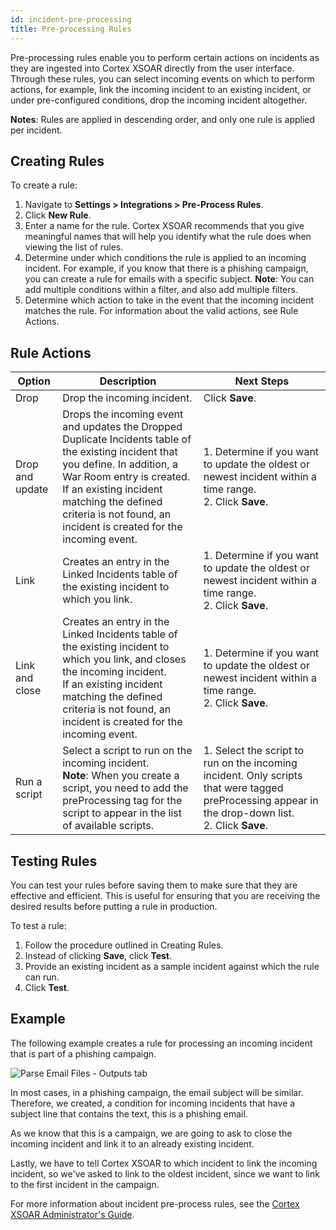 ```yaml
---
id: incident-pre-processing
title: Pre-processing Rules
---
```

Pre-processing rules enable you to perform certain actions on incidents as they are ingested into Cortex XSOAR directly from the user interface. Through these rules, you can select incoming events on which to perform actions, for example, link the incoming incident to an existing incident, or under pre-configured conditions, drop the incoming incident altogether.

**Notes**: Rules are applied in descending order, and only one rule is applied per incident.

## Creating Rules

To create a rule:

1. Navigate to **Settings > Integrations > Pre-Process Rules**.
2. Click **New Rule**.
3. Enter a name for the rule.
   Cortex XSOAR recommends that you give meaningful names that will help you identify what the rule does when viewing the list of rules.
4. Determine under which conditions the rule is applied to an incoming incident.
   For example, if you know that there is a phishing campaign, you can create a rule for emails with a specific subject.
   **Note**: You can add multiple conditions within a filter, and also add multiple filters. 
5. Determine which action to take in the event that the incoming incident matches the rule. For information about the valid actions, see Rule Actions.

## Rule Actions
| Option | Description | Next Steps | 
| ------ | ------ | ------ |
| Drop | Drop the incoming incident.| Click **Save**. |
| Drop and update| Drops the incoming event and updates the Dropped Duplicate Incidents table of the existing incident that you define. In addition, a War Room entry is created.   <br/>If an existing incident matching the defined criteria is not found, an incident is created for the incoming event. | 1. Determine if you want to update the oldest or newest incident within a time range.<br/> 2. Click **Save**. |
| Link | Creates an entry in the Linked Incidents table of the existing incident to which you link. | 1. Determine if you want to update the oldest or newest incident within a time range.<br/> 2. Click **Save**. |
| Link and close | Creates an entry in the Linked Incidents table of the existing incident to which you link, and closes the incoming incident. <br/>If an existing incident matching the defined criteria is not found, an incident is created for the incoming event. | 1. Determine if you want to update the oldest or newest incident within a time range.<br/> 2. Click **Save**. |
| Run a script | Select a script to run on the incoming incident. <br/>**Note**: When you create a script, you need to add the preProcessing tag for the script to appear in the list of available scripts. | 1. Select the script to run on the incoming incident. Only scripts that were tagged preProcessing appear in the drop-down list. <br/> 2. Click **Save**.

## Testing Rules
You can test your rules before saving them to make sure that they are effective and efficient. This is useful for ensuring that you are receiving the desired results before putting a rule in production.

To test a rule:

1. Follow the procedure outlined in Creating Rules.
2. Instead of clicking **Save**, click **Test**.
3. Provide an existing incident as a sample incident against which the rule can run.
4. Click **Test**.

## Example
The following example creates a rule for processing an incoming incident that is part of a phishing campaign.

![Parse Email Files - Outputs tab](/doc_imgs/incidents/PreProcessingRules.png)

In most cases, in a phishing campaign, the email subject will be similar. Therefore, we created, a condition for incoming incidents that have a subject line that contains the text, this is a phishing email.

As we know that this is a campaign, we are going to ask to close the incoming incident and link it to an already existing incident.

Lastly, we have to tell Cortex XSOAR to which incident to link the incoming incident, so we've asked to link to the oldest incident, since we want to link to the first incident in the campaign.

For more information about incident pre-process rules, see the [Cortex XSOAR Administrator's Guide](https://docs.paloaltonetworks.com/cortex/cortex-xsoar/6-8/cortex-xsoar-admin/incidents/incident-management/incident-de-duplication/creating-pre-process-rules-for-incidents).